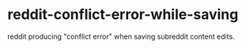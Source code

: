 reddit-conflict-error-while-saving
==================================

reddit producing "conflict error" when saving subreddit content edits.
